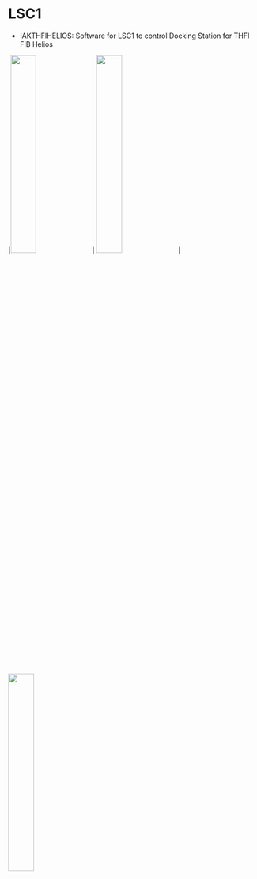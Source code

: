 # LSC1


- IAKTHFIHELIOS: Software for LSC1 to control Docking Station for THFI FIB Helios

|<img src="https://github.com/Spiean03/LSC1/blob/master/IAKTHFIHELIOS/V1.1/Images/WelcomeScreen.png" width="32%"> | <img src="https://github.com/Spiean03/LSC1/blob/master/IAKTHFIHELIOS/V1.1/Images/MainScreen.png" width="32%">  | <img src="https://github.com/Spiean03/LSC1/blob/master/IAKTHFIHELIOS/V1.1/Images/SettingsScreen.png" width="32%"> 
